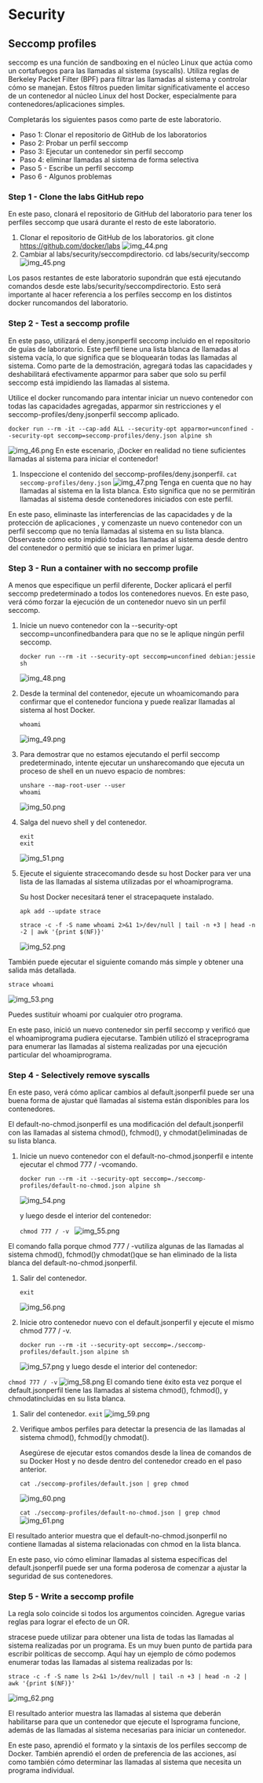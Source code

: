
# Security
## Seccomp profiles


seccomp es una función de sandboxing en el núcleo Linux que actúa como un cortafuegos para las llamadas al sistema (syscalls). Utiliza reglas de Berkeley Packet Filter (BPF) para filtrar las llamadas al sistema y controlar cómo se manejan. Estos filtros pueden limitar significativamente el acceso de un contenedor al núcleo Linux del host Docker, especialmente para contenedores/aplicaciones simples.

Completarás los siguientes pasos como parte de este laboratorio.

- Paso 1: Clonar el repositorio de GitHub de los laboratorios
- Paso 2: Probar un perfil seccomp
- Paso 3: Ejecutar un contenedor sin perfil seccomp
- Paso 4: eliminar llamadas al sistema de forma selectiva
- Paso 5 - Escribe un perfil seccomp
- Paso 6 - Algunos problemas

### Step 1 - Clone the labs GitHub repo

En este paso, clonará el repositorio de GitHub del laboratorio para tener los perfiles seccomp que usará durante el resto de este laboratorio.

1. Clonar el repositorio de GitHub de los laboratorios.
    git clone https://github.com/docker/labs
![img_44.png](img_44.png)
2. Cambiar al labs/security/seccompdirectorio.
    cd labs/security/seccomp
![img_45.png](img_45.png)

Los pasos restantes de este laboratorio supondrán que está ejecutando comandos desde este labs/security/seccompdirectorio. Esto será importante al hacer referencia a los perfiles seccomp en los distintos docker runcomandos del laboratorio.


### Step 2 - Test a seccomp profile

En este paso, utilizará el deny.jsonperfil seccomp incluido en el repositorio de guías de laboratorio. Este perfil tiene una lista blanca de llamadas al sistema vacía, lo que significa que se bloquearán todas las llamadas al sistema. Como parte de la demostración, agregará todas las capacidades y deshabilitará efectivamente apparmor para saber que solo su perfil seccomp está impidiendo las llamadas al sistema.

Utilice el docker runcomando para intentar iniciar un nuevo contenedor con todas las capacidades agregadas, apparmor sin restricciones y el seccomp-profiles/deny.jsonperfil seccomp aplicado.

```docker run --rm -it --cap-add ALL --security-opt apparmor=unconfined --security-opt seccomp=seccomp-profiles/deny.json alpine sh```

![img_46.png](img_46.png)
En este escenario, ¡Docker en realidad no tiene suficientes llamadas al sistema para iniciar el contenedor!

1. Inspeccione el contenido del seccomp-profiles/deny.jsonperfil.
    ```cat seccomp-profiles/deny.json```
    ![img_47.png](img_47.png)
    Tenga en cuenta que no hay llamadas al sistema en la lista blanca. Esto significa que no se permitirán llamadas al sistema desde contenedores iniciados con este perfil.

En este paso, eliminaste las interferencias de las capacidades y de la protección de aplicaciones , y comenzaste un nuevo contenedor con un perfil seccomp que no tenía llamadas al sistema en su lista blanca. Observaste cómo esto impidió todas las llamadas al sistema desde dentro del contenedor o permitió que se iniciara en primer lugar.

### Step 3 - Run a container with no seccomp profile

A menos que especifique un perfil diferente, Docker aplicará el perfil seccomp predeterminado a todos los contenedores nuevos. En este paso, verá cómo forzar la ejecución de un contenedor nuevo sin un perfil seccomp.

1. Inicie un nuevo contenedor con la --security-opt seccomp=unconfinedbandera para que no se le aplique ningún perfil seccomp.

    ```docker run --rm -it --security-opt seccomp=unconfined debian:jessie sh```

    ![img_48.png](img_48.png)

2. Desde la terminal del contenedor, ejecute un whoamicomando para confirmar que el contenedor funciona y puede realizar llamadas al sistema al host Docker.
    ```
    whoami
    ```

    ![img_49.png](img_49.png)

3. Para demostrar que no estamos ejecutando el perfil seccomp predeterminado, intente ejecutar un unsharecomando que ejecuta un proceso de shell en un nuevo espacio de nombres:
    ```
    unshare --map-root-user --user
    whoami
    ```
    ![img_50.png](img_50.png)

4. Salga del nuevo shell y del contenedor.
    ```
    exit
    exit
    ```
    ![img_51.png](img_51.png)

5. Ejecute el siguiente stracecomando desde su host Docker para ver una lista de las llamadas al sistema utilizadas por el whoamiprograma.

    Su host Docker necesitará tener el stracepaquete instalado.
    ```
    apk add --update strace

    strace -c -f -S name whoami 2>&1 1>/dev/null | tail -n +3 | head -n -2 | awk '{print $(NF)}'
    ```
    ![img_52.png](img_52.png)

También puede ejecutar el siguiente comando más simple y obtener una salida más detallada.

```strace whoami```

![img_53.png](img_53.png)

Puedes sustituir whoami por cualquier otro programa.

En este paso, inició un nuevo contenedor sin perfil seccomp y verificó que el whoamiprograma pudiera ejecutarse. También utilizó el straceprograma para enumerar las llamadas al sistema realizadas por una ejecución particular del whoamiprograma.

### Step 4 - Selectively remove syscalls

En este paso, verá cómo aplicar cambios al default.jsonperfil puede ser una buena forma de ajustar qué llamadas al sistema están disponibles para los contenedores.

El default-no-chmod.jsonperfil es una modificación del default.jsonperfil con las llamadas al sistema chmod(), fchmod(), y chmodat()eliminadas de su lista blanca.

1. Inicie un nuevo contenedor con el default-no-chmod.jsonperfil e intente ejecutar el chmod 777 / -vcomando.

    ```docker run --rm -it --security-opt seccomp=./seccomp-profiles/default-no-chmod.json alpine sh```

    ![img_54.png](img_54.png)

    y luego desde el interior del contenedor:

     ```chmod 777 / -v ```
    ![img_55.png](img_55.png)

El comando falla porque chmod 777 / -vutiliza algunas de las llamadas al sistema chmod(), fchmod()y chmodat()que se han eliminado de la lista blanca del default-no-chmod.jsonperfil.

1. Salir del contenedor.

    ```exit```

    ![img_56.png](img_56.png)
2. Inicie otro contenedor nuevo con el default.jsonperfil y ejecute el mismo chmod 777 / -v.

    ```docker run --rm -it --security-opt seccomp=./seccomp-profiles/default.json alpine sh```

    ![img_57.png](img_57.png)
y luego desde el interior del contenedor:

```chmod 777 / -v```
![img_58.png](img_58.png)
El comando tiene éxito esta vez porque el default.jsonperfil tiene las llamadas al sistema chmod(), fchmod(), y chmodatincluidas en su lista blanca.
1. Salir del contenedor.
    ```exit```
    ![img_59.png](img_59.png)
2. Verifique ambos perfiles para detectar la presencia de las llamadas al sistema chmod(), fchmod()y chmodat().

    Asegúrese de ejecutar estos comandos desde la línea de comandos de su Docker Host y no desde dentro del contenedor creado en el paso anterior.

    ```cat ./seccomp-profiles/default.json | grep chmod```

    ![img_60.png](img_60.png)

    ```cat ./seccomp-profiles/default-no-chmod.json | grep chmod```
    ![img_61.png](img_61.png)

El resultado anterior muestra que el default-no-chmod.jsonperfil no contiene llamadas al sistema relacionadas con chmod en la lista blanca.

En este paso, vio cómo eliminar llamadas al sistema específicas del default.jsonperfil puede ser una forma poderosa de comenzar a ajustar la seguridad de sus contenedores.

### Step 5 - Write a seccomp profile

La regla solo coincide si todos los argumentos coinciden. Agregue varias reglas para lograr el efecto de un OR.

stracese puede utilizar para obtener una lista de todas las llamadas al sistema realizadas por un programa. Es un muy buen punto de partida para escribir políticas de seccomp. Aquí hay un ejemplo de cómo podemos enumerar todas las llamadas al sistema realizadas por ls:

```strace -c -f -S name ls 2>&1 1>/dev/null | tail -n +3 | head -n -2 | awk '{print $(NF)}'```

![img_62.png](img_62.png)

El resultado anterior muestra las llamadas al sistema que deberán habilitarse para que un contenedor que ejecute el lsprograma funcione, además de las llamadas al sistema necesarias para iniciar un contenedor.

En este paso, aprendió el formato y la sintaxis de los perfiles seccomp de Docker. También aprendió el orden de preferencia de las acciones, así como también cómo determinar las llamadas al sistema que necesita un programa individual.


